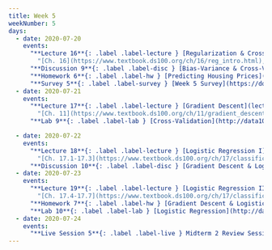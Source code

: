 ```yaml
---
title: Week 5
weekNumber: 5
days:
  - date: 2020-07-20
    events:
      "**Lecture 16**{: .label .label-lecture } [Regularization & Cross-Validation](lecture/lec16)":
        "[Ch. 16](https://www.textbook.ds100.org/ch/16/reg_intro.html), [Ch. 15.3](https://www.textbook.ds100.org/ch/15/bias_cv.html)"
      "**Discussion 9**{: .label .label-disc } [Bias-Variance & Cross-Validation](https://drive.google.com/file/d/1iS6DnunNxZGvmSJpRw5glxZWeINpqL1X/view?usp=sharing) ([video](https://www.youtube.com/playlist?list=PLQCcNQgUcDfrmHl9zVFGYammcjbqkX7GN)) ([solutions](https://drive.google.com/file/d/1Yghfn7JAg0PH9QI3OXAEoaXuco400SkK/view?usp=sharing))":
      "**Homework 6**{: .label .label-hw } [Predicting Housing Prices](http://data100.datahub.berkeley.edu/hub/user-redirect/git-sync?repo=https://github.com/DS-100/su20&subPath=hw/hw6/) (due Jul. 22)":
      "**Survey 5**{: .label .label-survey } [Week 5 Survey](https://docs.google.com/forms/d/e/1FAIpQLSfKnBxGedLmuBvLFA5jHjySUaOsJkdI90L4mHWsolW65lKk3A/viewform) (due Jul. 22)":
  - date: 2020-07-21
    events:
      "**Lecture 17**{: .label .label-lecture } [Gradient Descent](lecture/lec17)":
        "[Ch. 11](https://www.textbook.ds100.org/ch/11/gradient_descent.html)"
      "**Lab 9**{: .label .label-lab } [Cross-Validation](http://data100.datahub.berkeley.edu/hub/user-redirect/git-sync?repo=https://github.com/DS-100/su20&subPath=lab/lab09/) (due Jul. 21)":

  - date: 2020-07-22
    events:
      "**Lecture 18**{: .label .label-lecture } [Logistic Regression I](lecture/lec18)":
        "[Ch. 17.1-17.3](https://www.textbook.ds100.org/ch/17/classification_prob.html)"
      "**Discussion 10**{: .label .label-disc } [Gradient Descent & Logistic Regression](https://drive.google.com/file/d/1PLGHvxvVRCbHpQQMbuKj7jn-9rI4ospI/view?usp=sharing) ([video](https://www.youtube.com/playlist?list=PLQCcNQgUcDfoFlC1y5GhTCFd0W84oFpO2)) ([solutions](https://drive.google.com/file/d/1OnQyxDtA29lu66H_lJfh-hW_274G5E1t/view?usp=sharing))":
  - date: 2020-07-23
    events:
      "**Lecture 19**{: .label .label-lecture } [Logistic Regression II, Classification](lecture/lec19)":
        "[Ch. 17.4-17.7](https://www.textbook.ds100.org/ch/17/classification_log_reg.html)"
      "**Homework 7**{: .label .label-hw } [Gradient Descent & Logistic Regression](http://data100.datahub.berkeley.edu/hub/user-redirect/git-sync?repo=https://github.com/DS-100/su20&subPath=hw/hw7/) (due Jul. 29)":
      "**Lab 10**{: .label .label-lab } [Logistic Regression](http://data100.datahub.berkeley.edu/hub/user-redirect/git-sync?repo=https://github.com/DS-100/su20&subPath=lab/lab10/) (due Jul. 23)":
  - date: 2020-07-24
    events:
      "**Live Session 5**{: .label .label-live } Midterm 2 Review Session (12-2PM)":
---
```

